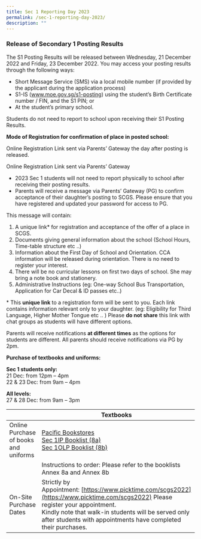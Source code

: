```yaml
---
title: Sec 1 Reporting Day 2023
permalink: /sec-1-reporting-day-2023/
description: ""
---
```

### **Release of Secondary 1 Posting Results**

The S1 Posting Results will be released between Wednesday, 21 December 2022 and Friday, 23 December 2022. You may access your posting results through the following ways:

*   Short Message Service (SMS) via a local mobile number (if provided by the applicant during the application process)
*   S1-IS (www.moe.gov.sg/s1-posting) using the student’s Birth Certificate number / FIN, and the S1 PIN; or
*   At the student’s primary school.

Students do not need to report to school upon receiving their S1 Posting Results.

**Mode of Registration for confirmation of place in posted school:**

Online Registration Link sent via Parents’ Gateway the day after posting is released.

Online Registration Link sent via Parents’ Gateway

*   2023 Sec 1 students will not need to report physically to school after receiving their posting results.
*   Parents will receive a message via Parents’ Gateway (PG) to confirm acceptance of their daughter’s posting to SCGS. Please ensure that you have registered and updated your password for access to PG.

This message will contain:

1.  A unique link\* for registration and acceptance of the offer of a place in SCGS.
2.  Documents giving general information about the school (School Hours, Time-table structure etc ..)
3.  Information about the First Day of School and Orientation. CCA information will be released during orientation. There is no need to register your interest.
4.  There will be no curricular lessons on first two days of school. She may bring a note book and stationery.
5.  Administrative Instructions (eg: One-way School Bus Transportation, Application for Car Decal & ID passes etc..)

\* This **unique link** to a registration form will be sent to you. Each link contains information relevant only to your daughter. (eg: Eligibility for Third Language, Higher Mother Tongue etc .. ) Please **do not share** this link with chat groups as students will have different options.

Parents will receive notifications **at different times** as the options for students are different. All parents should receive notifications via PG by 2pm.

**Purchase of textbooks and uniforms:**

**Sec 1 students only:** </br>
21 Dec: from 12pm – 4pm </br>
22 & 23 Dec: from 9am – 4pm

**All levels:** </br>
27 & 28 Dec: from 9am – 3pm

|   | Textbooks | Uniforms |
| --- | --- | --- | 
| Online Purchase of books and uniforms | [Pacific Bookstores](https://www.pacificbookstores.com/) </br>[Sec 1IP Booklist (8a)](https://scgs.moe.edu.sg/wp-content/uploads/2022/12/8a-Sec-1-IP-booklist-w-instruction-sheet.pdf)   </br>[Sec 1OLP Booklist (8b)](https://scgs.moe.edu.sg/wp-content/uploads/2022/12/8b-Sec-1-OLP-booklist-w-instruction-sheet.pdf)| [https://www.khuniform.com](https://www.khuniform.com/) |
|   | Instructions to order: Please refer to the booklists Annex 8a and Annex 8b
| On-Site Purchase Dates | Strictly by Appointment: [https://www.picktime.com/scgs2022](https://www.picktime.com/scgs2022)  Please register your appointment.  </br>Kindly note that walk-in students will be served only after students with appointments have completed their purchases. |